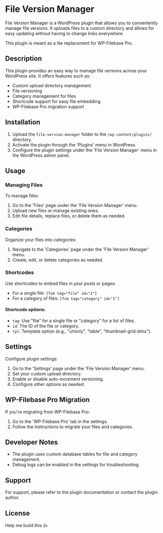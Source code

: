 # File Version Manager

File Version Manager is a WordPress plugin that allows you to conveniently manage file versions. It uploads files to a custom directory and allows for easy updating without having to change links everywhere.

This plugin is meant as a lite replacement for WP-Filebase Pro.

## Description

This plugin provides an easy way to manage file versions across your WordPress site. It offers features such as:

-   Custom upload directory management
-   File versioning
-   Category management for files
-   Shortcode support for easy file embedding
-   WP-Filebase Pro migration support

## Installation

1. Upload the `file-version-manager` folder to the `/wp-content/plugins/` directory.
2. Activate the plugin through the 'Plugins' menu in WordPress.
3. Configure the plugin settings under the 'File Version Manager' menu in the WordPress admin panel.

## Usage

### Managing Files

To manage files:

1. Go to the 'Files' page under the 'File Version Manager' menu.
2. Upload new files or manage existing ones.
3. Edit file details, replace files, or delete them as needed.

### Categories

Organize your files into categories:

1. Navigate to the 'Categories' page under the 'File Version Manager' menu.
2. Create, edit, or delete categories as needed.

### Shortcodes

Use shortcodes to embed files in your posts or pages:

-   For a single file: `[fvm tag="file" id="1"]`
-   For a category of files: `[fvm tag="category" id="1"]`

#### Shortcode options:

-   `tag`: Use "file" for a single file or "category" for a list of files.
-   `id`: The ID of the file or category.
-   `tpl`: Template option (e.g., "urlonly", "table", "thumbnail-grid-btns").

## Settings

Configure plugin settings:

1. Go to the 'Settings' page under the 'File Version Manager' menu.
2. Set your custom upload directory.
3. Enable or disable auto-increment versioning.
4. Configure other options as needed.

## WP-Filebase Pro Migration

If you're migrating from WP-Filebase Pro:

1. Go to the 'WP-Filebase Pro' tab in the settings.
2. Follow the instructions to migrate your files and categories.

## Developer Notes

-   The plugin uses custom database tables for file and category management.
-   Debug logs can be enabled in the settings for troubleshooting.

## Support

For support, please refer to the plugin documentation or contact the plugin author.

## License

Help me build this 👍
